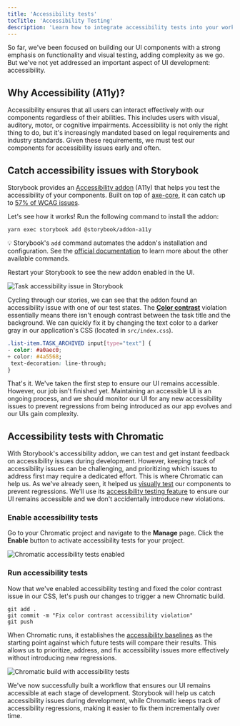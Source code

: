 ```yaml
---
title: 'Accessibility tests'
tocTitle: 'Accessibility Testing'
description: 'Learn how to integrate accessibility tests into your workflow'
---
```


So far, we've been focused on building our UI components with a strong emphasis on functionality and visual testing, adding complexity as we go. But we've not yet addressed an important aspect of UI development: accessibility.

## Why Accessibility (A11y)?

Accessibility ensures that all users can interact effectively with our components regardless of their abilities. This includes users with visual, auditory, motor, or cognitive impairments. Accessibility is not only the right thing to do, but it's increasingly mandated based on legal requirements and industry standards. Given these requirements, we must test our components for accessibility issues early and often.

## Catch accessibility issues with Storybook

Storybook provides an [Accessibility addon](https://storybook.js.org/addons/@storybook/addon-a11y) (A11y) that helps you test the accessibility of your components. Built on top of [axe-core](https://github.com/dequelabs/axe-core), it can catch up to [57% of WCAG issues](https://www.deque.com/blog/automated-testing-study-identifies-57-percent-of-digital-accessibility-issues/).

Let's see how it works! Run the following command to install the addon:

```shell
yarn exec storybook add @storybook/addon-a11y
```

<div class="aside">

💡 Storybook's `add` command automates the addon's installation and configuration. See the [official documentation](https://storybook.js.org/docs/api/cli-options) to learn more about the other available commands.

</div>

Restart your Storybook to see the new addon enabled in the UI.

![Task accessibility issue in Storybook](/intro-to-storybook/accessibility-issue-task-non-react-9-0.png)

Cycling through our stories, we can see that the addon found an accessibility issue with one of our test states. The [**Color contrast**](https://dequeuniversity.com/rules/axe/4.10/color-contrast?application=axeAPI) violation essentially means there isn't enough contrast between the task title and the background. We can quickly fix it by changing the text color to a darker gray in our application's CSS (located in `src/index.css`).

```diff:title=src/index.css
.list-item.TASK_ARCHIVED input[type="text"] {
- color: #a0aec0;
+ color: #4a5568;
 text-decoration: line-through;
}
```

That's it. We've taken the first step to ensure our UI remains accessible. However, our job isn't finished yet. Maintaining an accessible UI is an ongoing process, and we should monitor our UI for any new accessibility issues to prevent regressions from being introduced as our app evolves and our UIs gain complexity.

## Accessibility tests with Chromatic

With Storybook's accessibility addon, we can test and get instant feedback on accessibility issues during development. However, keeping track of accessibility issues can be challenging, and prioritizing which issues to address first may require a dedicated effort. This is where Chromatic can help us. As we've already seen, it helped us [visually test](/intro-to-storybook/vue/en/test/) our components to prevent regressions. We'll use its [accessibility testing feature](https://www.chromatic.com/docs/accessibility) to ensure our UI remains accessible and we don't accidentally introduce new violations.

### Enable accessibility tests

Go to your Chromatic project and navigate to the **Manage** page. Click the **Enable** button to activate accessibility tests for your project.

![Chromatic accessibility tests enabled](/intro-to-storybook/chromatic-a11y-tests-enabled.png)

### Run accessibility tests

Now that we've enabled accessibility testing and fixed the color contrast issue in our CSS, let's push our changes to trigger a new Chromatic build.

```shell:clipboard=false
git add .
git commit -m "Fix color contrast accessibility violation"
git push
```

When Chromatic runs, it establishes the [accessibility baselines](https://www.chromatic.com/docs/accessibility/#what-is-an-accessibility-baseline) as the starting point against which future tests will compare their results. This allows us to prioritize, address, and fix accessibility issues more effectively without introducing new regressions.

<!--

TODO: Follow up with Design for an updated asset
 - Needs a React and non-React version to ensure parity with the tutorial
 -->

![Chromatic build with accessibility tests](/intro-to-storybook/chromatic-build-a11y-tests.png)

We've now successfully built a workflow that ensures our UI remains accessible at each stage of development. Storybook will help us catch accessibility issues during development, while Chromatic keeps track of accessibility regressions, making it easier to fix them incrementally over time.
